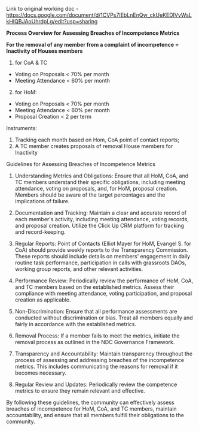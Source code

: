 Link to original working doc - https://docs.google.com/document/d/1CVPs7IEbLnEnQw_ckUeKEDIVvWsLkHIQBJAoUhrdpLg/edit?usp=sharing

**Process Overview for Assessing Breaches of Incompetence Metrics**

**For the removal of any member from a complaint of incompetence = Inactivity of Houses members**

1. for CoA & TC
- Voting on Proposals < 70% per month
- Meeting Attendance < 60% per month

2. for HoM:
- Voting on Proposals < 70%  per month
- Meeting Attendance < 60% per month
- Proposal Creation < 2 per term

Instruments:
1. Tracking each month based on Hom, CoA point of contact reports;
2. A TC member creates proposals of removal House members for Inactivity

Guidelines for Assessing Breaches of Incompetence Metrics

1. Understanding Metrics and Obligations: Ensure that all HoM, CoA, and TC members understand their specific obligations, including meeting attendance, voting on proposals, and, for HoM, proposal creation. Members should be aware of the target percentages and the implications of failure.

2. Documentation and Tracking: Maintain a clear and accurate record of each member's activity, including meeting attendance, voting records, and proposal creation. Utilize the Click Up CRM platform for tracking and record-keeping.

3. Regular Reports: Point of Contacts (Elliot Mayer for HoM, Evangel S. for CoA) should provide weekly reports to the Transparency Commission. These reports should include details on members' engagement in daily routine task performance, participation in calls with grassroots DAOs, working group reports, and other relevant activities.

4. Performance Review: Periodically review the performance of HoM, CoA, and TC members based on the established metrics. Assess their compliance with meeting attendance, voting participation, and proposal creation as applicable.

5. Non-Discrimination: Ensure that all performance assessments are conducted without discrimination or bias. Treat all members equally and fairly in accordance with the established metrics.

6. Removal Process: If a member fails to meet the metrics, initiate the removal process as outlined in the NDC Governance Framework. 

7. Transparency and Accountability: Maintain transparency throughout the process of assessing and addressing breaches of the incompetence metrics. This includes communicating the reasons for removal if it becomes necessary.

8. Regular Review and Updates: Periodically review the competence metrics to ensure they remain relevant and effective. 

By following these guidelines, the community can effectively assess breaches of incompetence for HoM, CoA, and TC members, maintain accountability, and ensure that all members fulfill their obligations to the community.


